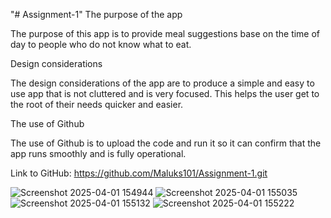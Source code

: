 "# Assignment-1" 
The purpose of the app 

The purpose of this app is to provide meal suggestions base on the time of day to people who do not know what to eat. 

Design considerations 

The design considerations of the app are to produce a simple and easy to use app that is not cluttered and is very focused. This helps the user get to the root of their needs quicker and easier. 

The use of Github 

The use of Github is to upload the code and run it so it can confirm that the app runs smoothly and is fully operational. 

Link to GitHub:  https://github.com/Maluks101/Assignment-1.git

![Screenshot 2025-04-01 154944](https://github.com/user-attachments/assets/300c0814-be76-432e-8029-19c04b9f7714)
![Screenshot 2025-04-01 155035](https://github.com/user-attachments/assets/4bcd7304-e045-4c67-bee9-ac444bb9f4a4)
![Screenshot 2025-04-01 155132](https://github.com/user-attachments/assets/1eebe8a6-4095-41cd-b294-ac4d095c27cb)
![Screenshot 2025-04-01 155222](https://github.com/user-attachments/assets/77087a51-e526-445d-828a-d3449b795a4a)





